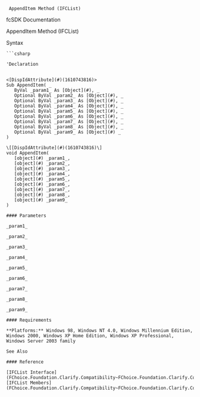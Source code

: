 ﻿     AppendItem Method (IFCList)                                                   

fcSDK Documentation

AppendItem Method (IFCList)

Syntax

```vbnet
```csharp

'Declaration
 

<[DispIdAttribute](#)(1610743816)>
Sub AppendItem( _
   ByVal _param1_ As [Object](#), _
   Optional ByVal _param2_ As [Object](#), _
   Optional ByVal _param3_ As [Object](#), _
   Optional ByVal _param4_ As [Object](#), _
   Optional ByVal _param5_ As [Object](#), _
   Optional ByVal _param6_ As [Object](#), _
   Optional ByVal _param7_ As [Object](#), _
   Optional ByVal _param8_ As [Object](#), _
   Optional ByVal _param9_ As [Object](#) _
) 

\[[DispIdAttribute](#)(1610743816)\]
void AppendItem( 
   [object](#) _param1_,
   [object](#) _param2_,
   [object](#) _param3_,
   [object](#) _param4_,
   [object](#) _param5_,
   [object](#) _param6_,
   [object](#) _param7_,
   [object](#) _param8_,
   [object](#) _param9_
)

#### Parameters

_param1_

_param2_

_param3_

_param4_

_param5_

_param6_

_param7_

_param8_

_param9_

#### Requirements

**Platforms:** Windows 98, Windows NT 4.0, Windows Millennium Edition, Windows 2000, Windows XP Home Edition, Windows XP Professional, Windows Server 2003 family

See Also

#### Reference

[IFCList Interface](FChoice.Foundation.Clarify.Compatibility~FChoice.Foundation.Clarify.Compatibility.IFCList.md)  
[IFCList Members](FChoice.Foundation.Clarify.Compatibility~FChoice.Foundation.Clarify.Compatibility.IFCList_members.md)